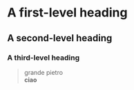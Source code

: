 # A first-level heading 
## A second-level heading
### A third-level heading
>grande pietro <br>
<strong>ciao</strong>
